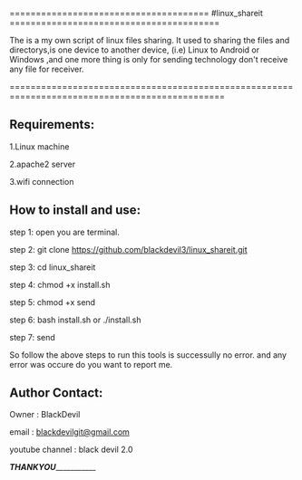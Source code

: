                                       
====================================== #linux_shareit ========================================

  The is a my own script of linux files sharing.
  It used to sharing the files and directorys,is one device to another device,
  (i.e) Linux to Android or Windows ,and one more thing is only for sending technology
  don't receive any file for receiver.

===============================================================================================


Requirements:
-------------

1.Linux machine

2.apache2 server

3.wifi connection


How to install and use:
-----------------------

step 1: open you are terminal.

step 2: git clone https://github.com/blackdevil3/linux_shareit.git

step 3: cd linux_shareit

step 4: chmod +x install.sh

step 5: chmod +x send

step 6: bash install.sh or ./install.sh

step 7: send

 So follow the above steps to run this tools is successully no error.
 and any error was occure do you want to report me.


Author Contact:
---------------

Owner 		: BlackDevil

email 		: blackdevilgit@gmail.com

youtube channel : black devil 2.0


_________________________________________THANKYOU____________________________________________________


